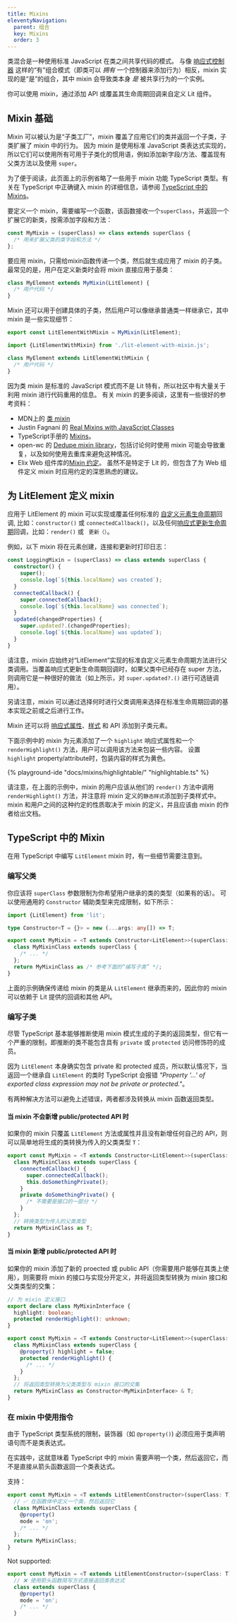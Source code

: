 ```yaml
---
title: Mixins
eleventyNavigation:
  parent: 组合
  key: Mixins
  order: 3
---
```


类混合是一种使用标准 JavaScript 在类之间共享代码的模式。 与像 [响应式控制器](/docs/composition/controllers/) 这样的“有”组合模式（即类可以 _拥有_ 一个控制器来添加行为）相反，mixin 实现的是“是”的组合，其中 mixin 会导致类本身 _是_ 被共享行为的一个实例。

你可以使用 mixin，通过添加 API 或覆盖其生命周期回调来自定义 Lit 组件。

## Mixin 基础

Mixin 可以被认为是“子类工厂”，mixin 覆盖了应用它们的类并返回一个子类，子类扩展了 mixin 中的行为。
因为 mixin 是使用标准 JavaScript 类表达式实现的，所以它们可以使用所有可用于子类化的惯用语，例如添加新字段/方法、覆盖现有父类方法以及使用 `super`。

<div class="alert alert-info">

为了便于阅读，此页面上的示例省略了一些用于 mixin 功能 TypeScript 类型。有关在 TypeScript 中正确键入 mixin 的详细信息，请参阅 [TypeScript 中的 Mixins](#mixins-in-typescript)。

</div>

要定义一个 mixin，需要编写一个函数，该函数接收一个`superClass`，并返回一个扩展它的新类，按需添加字段和方法：

```ts
const MyMixin = (superClass) => class extends superClass {
  /* 用来扩展父类的类字段和方法 */
};
```

要应用 mixin，只需给mixin函数传递一个类，然后就生成应用了 mixin 的子类。最常见的是，用户在定义新类时会将 mixin 直接应用于基类：

```ts
class MyElement extends MyMixin(LitElement) {
  /* 用户代码 */
}
```

Mixin 还可以用于创建具体的子类，然后用户可以像继承普通类一样继承它，其中 mixin 是一些实现细节：

```ts
export const LitElementWithMixin = MyMixin(LitElement);
```

```ts
import {LitElementWithMixin} from './lit-element-with-mixin.js';

class MyElement extends LitElementWithMixin {
  /* 用户代码 */
}
```

因为类 mixin 是标准的 JavaScript 模式而不是 Lit 特有，所以社区中有大量关于利用 mixin 进行代码重用的信息。 有关 mixin 的更多阅读，这里有一些很好的参考资料：

* MDN上的 [类 mixin](https://developer.mozilla.org/zh-CN/docs/Web/JavaScript/Reference/Classes#mix-ins_%E6%B7%B7%E5%85%A5)
* Justin Fagnani 的 [Real Mixins with JavaScript Classes](https://justinfagnani.com/2015/12/21/real-mixins-with-JavaScript-classes/)
* TypeScript手册的 [Mixins](https://www.TypeScriptlang.org/docs/handbook/mixins.html)。
* open-wc 的 [Dedupe mixin library](https://open-wc.org/docs/development/dedupe-mixin/)，包括讨论何时使用 mixin 可能会导致重复，以及如何使用去重库来避免这种情况。
* Elix Web 组件库的[Mixin 约定](https://component.kitchen/elix/mixins)。 虽然不是特定于 Lit 的，但包含了为 Web 组件定义 mixin 时应用约定的深思熟虑的建议。

## 为 LitElement 定义 mixin

应用于 LitElement 的 mixin 可以实现或覆盖任何标准的 [自定义元素生命周期]({{baseurl}}/docs/components/lifecycle/#custom-element-lifecycle)回调,
比如：`constructor()` 或 `connectedCallback()`，以及任何[响应式更新生命周期](/docs/components/lifecycle/#reactive-update-cycle)回调，比如：`render()` 或 ` 更新（）`。

例如，以下 mixin 将在元素创建，连接和更新时打印日志：

```ts
const LoggingMixin = (superClass) => class extends superClass {
  constructor() {
    super();
    console.log(`${this.localName} was created`);
  }
  connectedCallback() {
    super.connectedCallback();
    console.log(`${this.localName} was connected`);
  }
  updated(changedProperties) {
    super.updated?.(changedProperties);
    console.log(`${this.localName} was updated`);
  }
}
```

请注意，mixin 应始终对“LitElement”实现的标准自定义元素生命周期方法进行父类调用。当覆盖响应式更新生命周期回调时，如果父类中已经存在 super 方法，则调用它是一种很好的做法（如上所示，对 `super.updated?.()` 进行可选链调用）。

另请注意，mixin 可以通过选择何时进行父类调用来选择在标准生命周期回调的基本实现之前或之后进行工作。

Mixin 还可以将 [响应式属性]({{baseurl}}/docs/components/properties/)、[样式]({{baseurl}}/docs/components/styles/) 和 API 添加到子类元素。

下面示例中的 mixin 为元素添加了一个 `highlight` 响应式属性和一个`renderHighlight()` 方法，用户可以调用该方法来包装一些内容。 设置 `highlight` property/attribute时，包装内容的样式为黄色。

{% playground-ide "docs/mixins/highlightable/" "highlightable.ts" %}

请注意，在上面的示例中，mixin 的用户应该从他们的 `render()` 方法中调用 `renderHighlight()` 方法，并注意将 mixin 定义的`静态样式`添加到子类样式中。 mixin 和用户之间的这种约定的性质取决于 mixin 的定义，并且应该由 mixin 的作者给出文档。

## TypeScript 中的 Mixin

在用 TypeScript 中编写 `LitElement` mixin 时，有一些细节需要注意到。

### 编写父类

你应该将 `superClass` 参数限制为你希望用户继承的类的类型（如果有的话）。 可以使用通用的 `Constructor` 辅助类型来完成限制，如下所示：

```ts
import {LitElement} from 'lit';

type Constructor<T = {}> = new (...args: any[]) => T;

export const MyMixin = <T extends Constructor<LitElement>>(superClass: T) => {
  class MyMixinClass extends superClass {
    /* ... */
  };
  return MyMixinClass as /* 参考下面的“编写子类” */;
}
```

上面的示例确保传递给 mixin 的类是从 `LitElement` 继承而来的，因此你的 mixin 可以依赖于 Lit 提供的回调和其他 API。

### 编写子类

尽管 TypeScript 基本能够推断使用 mixin 模式生成的子类的返回类型，但它有一个严重的限制，即推断的类不能包含具有 `private` 或 `protected` 访问修饰符的成员。

<div class="alert alert-info">

因为 `LitElement` 本身确实包含 private 和 protected 成员，所以默认情况下，当返回一个继承自 `LitElement` 的类时 TypeScript 会报错 _"Property '...' of exported class expression may not be private or protected."_。

</div>

有两种解决方法可以避免上述错误，两者都涉及转换从 mixin 函数返回类型。

#### 当 mixin 不会新增 public/protected API 时

如果你的 mixin 只覆盖 `LitElement` 方法或属性并且没有新增任何自己的 API，则可以简单地将生成的类转换为传入的父类类型 `T`：

```ts
export const MyMixin = <T extends Constructor<LitElement>>(superClass: T) => {
  class MyMixinClass extends superClass {
    connectedCallback() {
      super.connectedCallback();
      this.doSomethingPrivate();
    }
    private doSomethingPrivate() {
      /* 不需要是接口的一部分 */
    }
  };
  // 转换类型为传入的父类类型
  return MyMixinClass as T;
}
```

#### 当 mixin 新增 public/protected API 时

如果你的 mixin 添加了新的 proected 或 public API（你需要用户能够在其类上使用），则需要将 mixin 的接口与实现分开定义，并将返回类型转换为 mixin 接口和父类类型的交集：

```ts
// 为 mixin 定义接口
export declare class MyMixinInterface {
  highlight: boolean;
  protected renderHighlight(): unknown;
}

export const MyMixin = <T extends Constructor<LitElement>>(superClass: T) => {
  class MyMixinClass extends superClass {
    @property() highlight = false;
    protected renderHighlight() {
      /* ... */
    }
  };
  // 将返回类型转换为父类类型与 mixin 接口的交集
  return MyMixinClass as Constructor<MyMixinInterface> & T;
}
```

### 在 mixin 中使用指令

由于 TypeScript 类型系统的限制，装饰器（如 `@property()`) 必须应用于类声明语句而不是类表达式。

在实践中，这就意味着 TypeScript 中的 mixin 需要声明一个类，然后返回它，而不是直接从箭头函数返回一个类表达式。

支持：
```ts
export const MyMixin = <T extends LitElementConstructor>(superClass: T) => {
  // ✅ 在函数体中定义一个类，然后返回它
  class MyMixinClass extends superClass {
    @property()
    mode = 'on';
    /* ... */
  };
  return MyMixinClass;
}
```

Not supported:
```ts
export const MyMixin = <T extends LitElementConstructor>(superClass: T) =>
  // ❌ 使用箭头函数简写方式直接返回类表达式
  class extends superClass {
    @property()
    mode = 'on';
    /* ... */
  }
```
